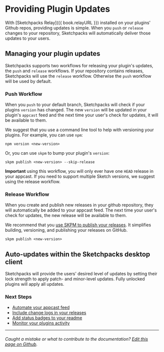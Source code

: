 # Providing Plugin Updates

With [Sketchpacks Relay]({{ book.relayURL }}) installed on your plugins' Github
repos, providing updates is simple. When you `push` or `release` changes to your
repository, Sketchpacks will automatically deliver those updates to your users.

## Managing your plugin updates

Sketchpacks supports two workflows for releasing your plugin's updates, the `push` and
`release` workflows. If your repository contains releases, Sketchpacks will use the
`release` workflow.  Otherwise the `push` workflow will be used by default.

### Push Workflow

When you `push` to your default branch, Sketchpacks will check if your plugins `version`
has changed. The new `version` will be updated in your plugin's `appcast` feed and
the next time your user's check for updates, it will be available to them.

We suggest that you use a command line tool to help with versioning your plugins.
For example, you can use `npm`:

```
npm version <new-version>
```

Or, you can use `skpm` to bump your plugin's `version`:

```
skpm publish <new-version> --skip-release
```

**Important** using this workflow, you will only ever have one `HEAD` release in
your appcast. If you need to support multiple Sketch versions, we suggest using the
release workflow.

### Release Workflow

When you create and publish new releases in your github repository, they will
automatically be added to your appcast feed. The next time your user's check for
updates, the new release will be available to them.

We recommend that you [use SKPM to publish your releases](https://github.com/skpm/skpm#publish-the-plugin-on-the-registry).
It simplifies building, versioning, and publishing your releases on GitHub.

```
skpm publish <new-version>
```

## Auto-updates within the Sketchpacks desktop client

Sketchpacks will provide the users' desired level of updates by setting their
lock strength to apply patch- and minor-level updates. Fully unlocked plugins
will apply all updates.

### Next Steps

* [Automate your appcast feed](./appcast.md)
* [Include change logs in your releases](./releases.md)
* [Add status badges to your readme](./badges.md)
* [Monitor your plugins activity](./../analytics.md)

---

###### Caught a mistake or what to contribute to the documentation? [Edit this page on Github](https://github.com/sketchpacks/docs/blob/master/developers/publishing/providing-plugin-updates.md).
